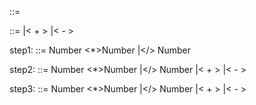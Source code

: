 <Expression> ::=
<AdditiveExpression><EOF>

<AdditiveExpression> ::=
<MultiplicativeExpression>
|<AdditiveExpression>< + ><AdditiveExpression>
|<AdditiveExpression>< - ><AdditiveExpression>

step1:
<MultiplicativeExpression> ::=
Number
<MultiplicativeExpression><\*>Number
|<MultiplicativeExpression></> Number

step2:
<AdditiveExpression> ::=
Number
<MultiplicativeExpression><\*>Number
|<MultiplicativeExpression></> Number
|<AdditiveExpression>< + ><AdditiveExpression>
|<AdditiveExpression>< - ><AdditiveExpression>

step3:
<AdditiveExpression> ::=
Number
<MultiplicativeExpression><\*>Number
|<MultiplicativeExpression></> Number
|<AdditiveExpression>< + ><AdditiveExpression>
|<AdditiveExpression>< - ><AdditiveExpression>
<EOF>
